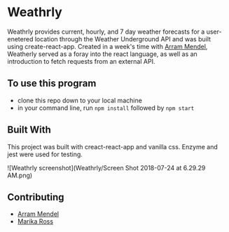 # Weathrly
Weathrly provides current, hourly, and 7 day weather forecasts for a user-enetered location through the Weather Underground API and was built using create-react-app. Created in a week's time with [Arram Mendel](https://github.com/airum82), Weatherly served as a foray into the react language, as well as an introduction to fetch requests from an external API.

## To use this program
* clone this repo down to your local machine
* in your command line, run `npm install` followed by `npm start`

## Built With
This project was built with creact-react-app and vanilla css. Enzyme and jest were used for testing.  

![Weathrly screenshot](Weathrly/Screen Shot 2018-07-24 at 6.29.29 AM.png)


## Contributing
* [Arram Mendel](https://github.com/airum82) 
* [Marika Ross](https://github.com/marikaross)


